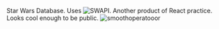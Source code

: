 Star Wars Database. Uses ![SWAPI](https://github.com/phalt/swapi).
Another product of React practice. Looks cool enough to be public.
![smoothoperatooor](https://user-images.githubusercontent.com/63806195/153979168-51b26e81-15d3-4055-93c3-ce46b3c677cd.gif)
